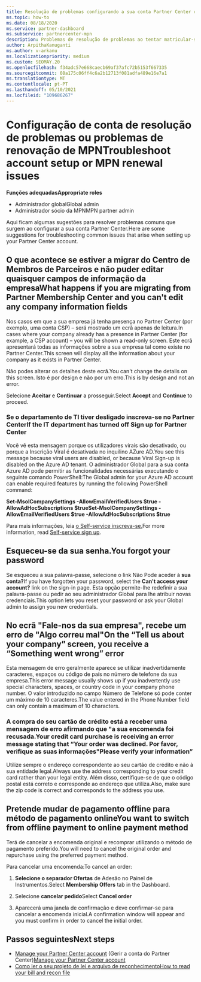 ```yaml
---
title: Resolução de problemas configurando a sua conta Partner Center ou problemas de renovação de MPN
ms.topic: how-to
ms.date: 08/18/2020
ms.service: partner-dashboard
ms.subservice: partnercenter-mpn
description: Problemas de resolução de problemas ao tentar matricular-se no Partner Center. Respostas abordam desafios com métodos de pagamento, esquecendo palavras-passe, e muito mais.
author: ArpithaKanuganti
ms.author: v-arkanu
ms.localizationpriority: medium
ms.custom: SEOMAY.20
ms.openlocfilehash: f34adc57e668caecb69af37afc72b5153f667335
ms.sourcegitcommit: 08a175c06ff4c6a2b12713f081adfa489e16e7a1
ms.translationtype: MT
ms.contentlocale: pt-PT
ms.lasthandoff: 05/10/2021
ms.locfileid: "109686267"
---
```

# <a name="troubleshoot-account-setup-or-mpn-renewal-issues"></a><span data-ttu-id="da69e-104">Configuração de conta de resolução de problemas ou problemas de renovação de MPN</span><span class="sxs-lookup"><span data-stu-id="da69e-104">Troubleshoot account setup or MPN renewal issues</span></span>


<span data-ttu-id="da69e-105">**Funções adequadas**</span><span class="sxs-lookup"><span data-stu-id="da69e-105">**Appropriate roles**</span></span>

- <span data-ttu-id="da69e-106">Administrador global</span><span class="sxs-lookup"><span data-stu-id="da69e-106">Global admin</span></span>
- <span data-ttu-id="da69e-107">Administrador sócio da MPN</span><span class="sxs-lookup"><span data-stu-id="da69e-107">MPN partner admin</span></span>
 
<span data-ttu-id="da69e-108">Aqui ficam algumas sugestões para resolver problemas comuns que surgem ao configurar a sua conta Partner Center.</span><span class="sxs-lookup"><span data-stu-id="da69e-108">Here are some suggestions for troubleshooting common issues that arise when setting up your Partner Center account.</span></span>

## <a name="what-happens-if-you-are-migrating-from-partner-membership-center-and-you-cant-edit-any-company-information-fields"></a><span data-ttu-id="da69e-109">O que acontece se estiver a migrar do Centro de Membros de Parceiros e não puder editar quaisquer campos de informação da empresa</span><span class="sxs-lookup"><span data-stu-id="da69e-109">What happens if you are migrating from Partner Membership Center and you can't edit any company information fields</span></span>

<span data-ttu-id="da69e-110">Nos casos em que a sua empresa já tenha presença no Partner Center (por exemplo, uma conta CSP) – será mostrado um ecrã apenas de leitura.</span><span class="sxs-lookup"><span data-stu-id="da69e-110">In cases where your company already has a presence in Partner Center (for example, a CSP account) – you will be shown a read-only screen.</span></span> <span data-ttu-id="da69e-111">Este ecrã apresentará todas as informações sobre a sua empresa tal como existe no Partner Center.</span><span class="sxs-lookup"><span data-stu-id="da69e-111">This screen will display all the information about your company as it exists in Partner Center.</span></span>

<span data-ttu-id="da69e-112">Não podes alterar os detalhes deste ecrã.</span><span class="sxs-lookup"><span data-stu-id="da69e-112">You can't change the details on this screen.</span></span> <span data-ttu-id="da69e-113">Isto é por design e não por um erro.</span><span class="sxs-lookup"><span data-stu-id="da69e-113">This is by design and not an error.</span></span>

<span data-ttu-id="da69e-114">Selecione **Aceitar** e **Continuar** a prosseguir.</span><span class="sxs-lookup"><span data-stu-id="da69e-114">Select **Accept** and **Continue** to proceed.</span></span>


### <a name="if-the-it-department-has-turned-off-sign-up-for-partner-center"></a><span data-ttu-id="da69e-115">Se o departamento de TI tiver desligado **inscreva-se no Partner Center**</span><span class="sxs-lookup"><span data-stu-id="da69e-115">If the IT department has turned off **Sign up for Partner Center**</span></span>

<span data-ttu-id="da69e-116">Você vê esta mensagem porque os utilizadores virais são desativado, ou porque a Inscrição Viral é desativada no inquilino AZure AD.</span><span class="sxs-lookup"><span data-stu-id="da69e-116">You see this message because viral users are disabled, or because Viral Sign-up is disabled on the Azure AD tenant.</span></span> <span data-ttu-id="da69e-117">O administrador Global para a sua conta Azure AD pode permitir as funcionalidades necessárias executando o seguinte comando PowerShell:</span><span class="sxs-lookup"><span data-stu-id="da69e-117">The Global admin for your Azure AD account can enable required features by running the following PowerShell command:</span></span>

<span data-ttu-id="da69e-118">**Set-MsolCompanySettings -AllowEmailVerifiedUsers $true -AllowAdHocSubscriptions $true**</span><span class="sxs-lookup"><span data-stu-id="da69e-118">**Set-MsolCompanySettings -AllowEmailVerifiedUsers $true -AllowAdHocSubscriptions $true**</span></span>

<span data-ttu-id="da69e-119">Para mais informações, leia [o Self-service inscreva-se.](/azure/active-directory/users-groups-roles/directory-self-service-signup)</span><span class="sxs-lookup"><span data-stu-id="da69e-119">For more information, read [Self-service sign up](/azure/active-directory/users-groups-roles/directory-self-service-signup).</span></span>

## <a name="you-forgot-your-password"></a><span data-ttu-id="da69e-120">Esqueceu-se da sua senha.</span><span class="sxs-lookup"><span data-stu-id="da69e-120">You forgot your password</span></span>

<span data-ttu-id="da69e-121">Se esqueceu a sua palavra-passe, selecione o link Não Pode aceder à **sua conta?**</span><span class="sxs-lookup"><span data-stu-id="da69e-121">If you have forgotten your password, select the **Can't access your account?** link on the sign-in page.</span></span> <span data-ttu-id="da69e-122">Esta opção permite-lhe redefinir a sua palavra-passe ou pedir ao seu administrador Global para lhe atribuir novas credenciais.</span><span class="sxs-lookup"><span data-stu-id="da69e-122">This option lets you reset your password or ask your Global admin to assign you new credentials.</span></span>

## <a name="on-the-tell-us-about-your-company-screen-you-receive-a-something-went-wrong-error"></a><span data-ttu-id="da69e-123">No ecrã "Fale-nos da sua empresa", recebe um erro de "Algo correu mal"</span><span class="sxs-lookup"><span data-stu-id="da69e-123">On the “Tell us about your company” screen, you receive a “Something went wrong” error</span></span>

<span data-ttu-id="da69e-124">Esta mensagem de erro geralmente aparece se utilizar inadvertidamente caracteres, espaços ou código de país no número de telefone da sua empresa.</span><span class="sxs-lookup"><span data-stu-id="da69e-124">This error message usually shows up if you inadvertently use special characters, spaces, or country code in your company phone number.</span></span> <span data-ttu-id="da69e-125">O valor introduzido no campo Número de Telefone só pode conter um máximo de 10 caracteres.</span><span class="sxs-lookup"><span data-stu-id="da69e-125">The value entered in the Phone Number field can only contain a maximum of 10 characters.</span></span>


### <a name="your-credit-card-purchase-is-receiving-an-error-message-stating-that-your-order-was-declined-please-verify-your-information"></a><span data-ttu-id="da69e-126">A compra do seu cartão de crédito está a receber uma mensagem de erro afirmando que "a sua encomenda foi recusada.</span><span class="sxs-lookup"><span data-stu-id="da69e-126">Your credit card purchase is receiving an error message stating that “Your order was declined.</span></span> <span data-ttu-id="da69e-127">Por favor, verifique as suas informações"</span><span class="sxs-lookup"><span data-stu-id="da69e-127">Please verify your information”</span></span>


<span data-ttu-id="da69e-128">Utilize sempre o endereço correspondente ao seu cartão de crédito e não à sua entidade legal.</span><span class="sxs-lookup"><span data-stu-id="da69e-128">Always use the address corresponding to your credit card rather than your legal entity.</span></span> <span data-ttu-id="da69e-129">Além disso, certifique-se de que o código postal está correto e corresponde ao endereço que utiliza.</span><span class="sxs-lookup"><span data-stu-id="da69e-129">Also, make sure the zip code is correct and corresponds to the address you use.</span></span>

## <a name="you-want-to-switch-from-offline-payment-to-online-payment-method"></a><span data-ttu-id="da69e-130">Pretende mudar de pagamento offline para método de pagamento online</span><span class="sxs-lookup"><span data-stu-id="da69e-130">You want to switch from offline payment to online payment method</span></span> 

<span data-ttu-id="da69e-131">Terá de cancelar a encomenda original e recomprar utilizando o método de pagamento preferido.</span><span class="sxs-lookup"><span data-stu-id="da69e-131">You will need to cancel the original order and repurchase using the preferred payment method.</span></span>

<span data-ttu-id="da69e-132">Para cancelar uma encomenda:</span><span class="sxs-lookup"><span data-stu-id="da69e-132">To cancel an order:</span></span>

1. <span data-ttu-id="da69e-133">**Selecione o separador Ofertas** de Adesão no Painel de Instrumentos.</span><span class="sxs-lookup"><span data-stu-id="da69e-133">Select **Membership Offers** tab in the Dashboard.</span></span>

2. <span data-ttu-id="da69e-134">Selecione **cancelar pedido**</span><span class="sxs-lookup"><span data-stu-id="da69e-134">Select **Cancel order**</span></span>

3. <span data-ttu-id="da69e-135">Aparecerá uma janela de confirmação e deve confirmar-se para cancelar a encomenda inicial.</span><span class="sxs-lookup"><span data-stu-id="da69e-135">A confirmation window will appear and you must confirm in order to cancel the initial order.</span></span>

## <a name="next-steps"></a><span data-ttu-id="da69e-136">Passos seguintes</span><span class="sxs-lookup"><span data-stu-id="da69e-136">Next steps</span></span>

- <span data-ttu-id="da69e-137">[Manage your Partner Center account](partner-center-account-setup.md) (Gerir a conta do Partner Center)</span><span class="sxs-lookup"><span data-stu-id="da69e-137">[Manage your Partner Center account](partner-center-account-setup.md)</span></span>
- [<span data-ttu-id="da69e-138">Como ler o seu projeto de lei e arquivo de reconhecimento</span><span class="sxs-lookup"><span data-stu-id="da69e-138">How to read your bill and recon file</span></span>](read-your-bill.md)
